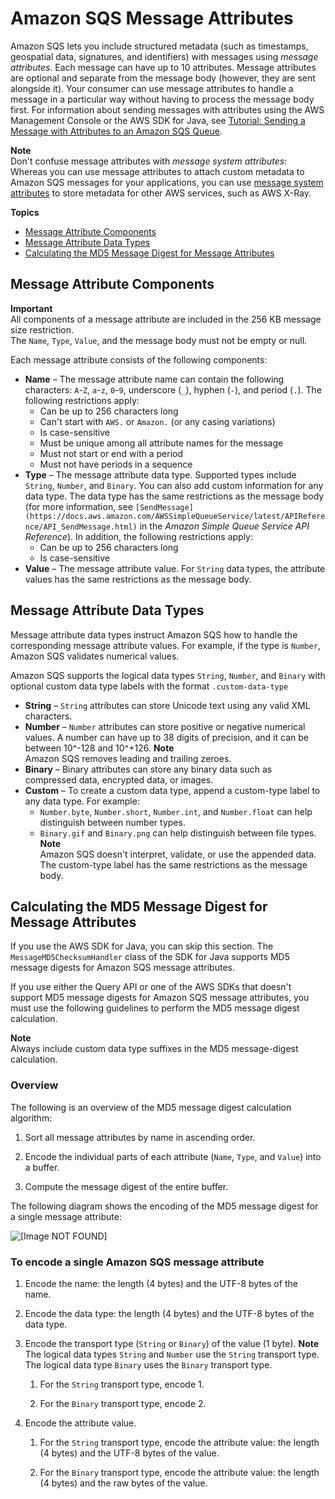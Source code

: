 # Amazon SQS Message Attributes<a name="sqs-message-attributes"></a>

Amazon SQS lets you include structured metadata \(such as timestamps, geospatial data, signatures, and identifiers\) with messages using *message attributes*\. Each message can have up to 10 attributes\. Message attributes are optional and separate from the message body \(however, they are sent alongside it\)\. Your consumer can use message attributes to handle a message in a particular way without having to process the message body first\. For information about sending messages with attributes using the AWS Management Console or the AWS SDK for Java, see [Tutorial: Sending a Message with Attributes to an Amazon SQS Queue](sqs-send-message-with-attributes.md)\.

**Note**  
Don't confuse message attributes with *message system attributes*: Whereas you can use message attributes to attach custom metadata to Amazon SQS messages for your applications, you can use [message system attributes](sqs-message-system-attributes.md) to store metadata for other AWS services, such as AWS X\-Ray\.

**Topics**
+ [Message Attribute Components](#message-attribute-components)
+ [Message Attribute Data Types](#message-attribute-data-types)
+ [Calculating the MD5 Message Digest for Message Attributes](#sqs-attributes-md5-message-digest-calculation)

## Message Attribute Components<a name="message-attribute-components"></a>

**Important**  
All components of a message attribute are included in the 256 KB message size restriction\.  
The `Name`, `Type`, `Value`, and the message body must not be empty or null\.

Each message attribute consists of the following components:
+ **Name** – The message attribute name can contain the following characters: `A`\-`Z`, `a`\-`z`, `0`\-`9`, underscore \(`_`\), hyphen \(`-`\), and period \(`.`\)\. The following restrictions apply:
  + Can be up to 256 characters long
  + Can't start with `AWS.` or `Amazon.` \(or any casing variations\)
  + Is case\-sensitive
  + Must be unique among all attribute names for the message
  + Must not start or end with a period
  + Must not have periods in a sequence
+ **Type** – The message attribute data type\. Supported types include `String`, `Number`, and `Binary`\. You can also add custom information for any data type\. The data type has the same restrictions as the message body \(for more information, see `[SendMessage](https://docs.aws.amazon.com/AWSSimpleQueueService/latest/APIReference/API_SendMessage.html)` in the *Amazon Simple Queue Service API Reference*\)\. In addition, the following restrictions apply:
  + Can be up to 256 characters long
  + Is case\-sensitive
+ **Value** – The message attribute value\. For `String` data types, the attribute values has the same restrictions as the message body\.

## Message Attribute Data Types<a name="message-attribute-data-types"></a>

Message attribute data types instruct Amazon SQS how to handle the corresponding message attribute values\. For example, if the type is `Number`, Amazon SQS validates numerical values\.

Amazon SQS supports the logical data types `String`, `Number`, and `Binary` with optional custom data type labels with the format `.custom-data-type`
+ **String** – `String` attributes can store Unicode text using any valid XML characters\.
+ **Number** – `Number` attributes can store positive or negative numerical values\. A number can have up to 38 digits of precision, and it can be between 10^\-128 and 10^\+126\.
**Note**  
Amazon SQS removes leading and trailing zeroes\.
+ **Binary** – Binary attributes can store any binary data such as compressed data, encrypted data, or images\.
+ **Custom** – To create a custom data type, append a custom\-type label to any data type\. For example:
  + `Number.byte`, `Number.short`, `Number.int`, and `Number.float` can help distinguish between number types\.
  + `Binary.gif` and `Binary.png` can help distinguish between file types\.
**Note**  
Amazon SQS doesn't interpret, validate, or use the appended data\.  
The custom\-type label has the same restrictions as the message body\.

## Calculating the MD5 Message Digest for Message Attributes<a name="sqs-attributes-md5-message-digest-calculation"></a>

If you use the AWS SDK for Java, you can skip this section\. The `MessageMD5ChecksumHandler` class of the SDK for Java supports MD5 message digests for Amazon SQS message attributes\.

If you use either the Query API or one of the AWS SDKs that doesn't support MD5 message digests for Amazon SQS message attributes, you must use the following guidelines to perform the MD5 message digest calculation\.

**Note**  
Always include custom data type suffixes in the MD5 message\-digest calculation\.

### Overview<a name="attributes-md5-message-digest-calculation-overview"></a>

The following is an overview of the MD5 message digest calculation algorithm:

1. Sort all message attributes by name in ascending order\.

1. Encode the individual parts of each attribute \(`Name`, `Type`, and `Value`\) into a buffer\.

1. Compute the message digest of the entire buffer\.

The following diagram shows the encoding of the MD5 message digest for a single message attribute:

![\[Image NOT FOUND\]](http://docs.aws.amazon.com/AWSSimpleQueueService/latest/SQSDeveloperGuide/images/sqs-msg-attrib-md5.png)

### To encode a single Amazon SQS message attribute<a name="attributes-md5-message-digest-calculation-encode-single-attribute"></a>

1. Encode the name: the length \(4 bytes\) and the UTF\-8 bytes of the name\.

1. Encode the data type: the length \(4 bytes\) and the UTF\-8 bytes of the data type\.

1. Encode the transport type \(`String` or `Binary`\) of the value \(1 byte\)\.
**Note**  
The logical data types `String` and `Number` use the `String` transport type\.  
The logical data type `Binary` uses the `Binary` transport type\.

   1. For the `String` transport type, encode 1\.

   1. For the `Binary` transport type, encode 2\.

1. Encode the attribute value\.

   1. For the `String` transport type, encode the attribute value: the length \(4 bytes\) and the UTF\-8 bytes of the value\.

   1. For the `Binary` transport type, encode the attribute value: the length \(4 bytes\) and the raw bytes of the value\.